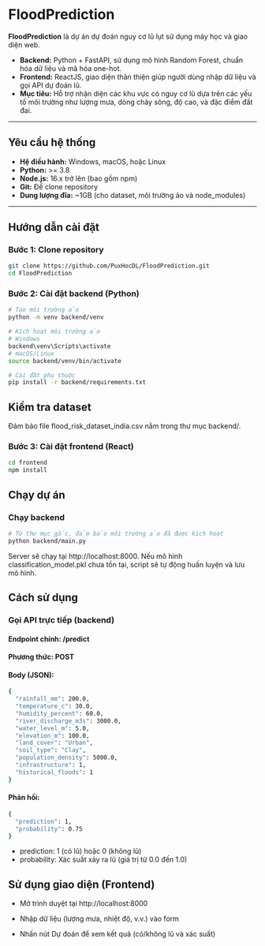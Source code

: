 # FloodPrediction

**FloodPrediction** là dự án dự đoán nguy cơ lũ lụt sử dụng máy học và giao diện web.

- **Backend:** Python + FastAPI, sử dụng mô hình Random Forest, chuẩn hóa dữ liệu và mã hóa one-hot.
- **Frontend:** ReactJS, giao diện thân thiện giúp người dùng nhập dữ liệu và gọi API dự đoán lũ.
- **Mục tiêu:** Hỗ trợ nhận diện các khu vực có nguy cơ lũ dựa trên các yếu tố môi trường như lượng mưa, dòng chảy sông, độ cao, và đặc điểm đất đai.

---

## Yêu cầu hệ thống

- **Hệ điều hành:** Windows, macOS, hoặc Linux  
- **Python:** >= 3.8  
- **Node.js:** 16.x trở lên (bao gồm npm)  
- **Git:** Để clone repository  
- **Dung lượng đĩa:** ~1GB (cho dataset, môi trường ảo và node_modules)

---

## Hướng dẫn cài đặt

### Bước 1: Clone repository

```bash
git clone https://github.com/PuxHocDL/FloodPrediction.git
cd FloodPrediction
```
### Bước 2: Cài đặt backend (Python)

```bash
# Tạo môi trường ảo
python -m venv backend/venv

# Kích hoạt môi trường ảo
# Windows
backend\venv\Scripts\activate
# macOS/Linux
source backend/venv/bin/activate

# Cài đặt phụ thuộc
pip install -r backend/requirements.txt
```
## Kiểm tra dataset
Đảm bảo file flood_risk_dataset_india.csv nằm trong thư mục backend/.

### Bước 3: Cài đặt frontend (React)

```bash
cd frontend
npm install
```

## Chạy dự án
### Chạy backend
```bash
# Từ thư mục gốc, đảm bảo môi trường ảo đã được kích hoạt
python backend/main.py
```
Server sẽ chạy tại http://localhost:8000.
Nếu mô hình classification_model.pkl chưa tồn tại, script sẽ tự động huấn luyện và lưu mô hình.
## Cách sử dụng
### Gọi API trực tiếp (backend)
#### Endpoint chính: /predict

#### Phương thức: POST

#### Body (JSON):

```bash
{
  "rainfall_mm": 200.0,
  "temperature_c": 30.0,
  "humidity_percent": 60.0,
  "river_discharge_m3s": 3000.0,
  "water_level_m": 5.0,
  "elevation_m": 100.0,
  "land_cover": "Urban",
  "soil_type": "Clay",
  "population_density": 5000.0,
  "infrastructure": 1,
  "historical_floods": 1
}
```
#### Phản hồi:
```bash
{
  "prediction": 1,
  "probability": 0.75
}
```
+ prediction: 1 (có lũ) hoặc 0 (không lũ)
+ probability: Xác suất xảy ra lũ (giá trị từ 0.0 đến 1.0)

## Sử dụng giao diện (Frontend)
+ Mở trình duyệt tại http://localhost:8000

+ Nhập dữ liệu (lượng mưa, nhiệt độ, v.v.) vào form

+ Nhấn nút Dự đoán để xem kết quả (có/không lũ và xác suất)
